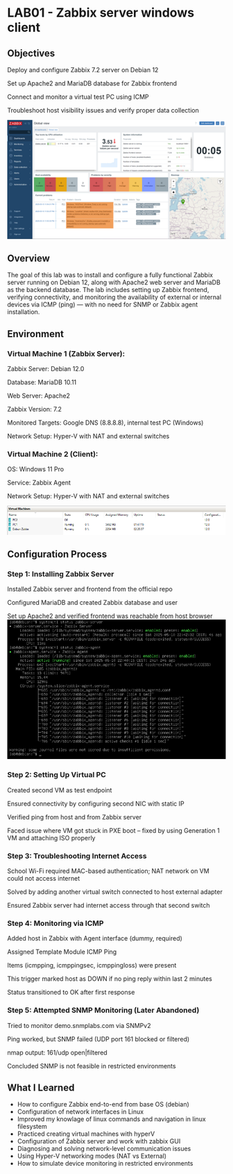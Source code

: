 # LAB01 - Zabbix server windows client 

## Objectives

Deploy and configure Zabbix 7.2 server on Debian 12

Set up Apache2 and MariaDB database for Zabbix frontend

Connect and monitor a virtual test PC using ICMP

Troubleshoot host visibility issues and verify proper data collection

![alt text](https://github.com/rivalgames22/infrastructure-labs-portfolio/blob/main/Windows%20Server%20Labs/LAB01-Zabbix%20Server/screenshots/l3.png)

## Overview

The goal of this lab was to install and configure a fully functional Zabbix server running on Debian 12, along with Apache2 web server and MariaDB as the backend database. The lab includes setting up Zabbix frontend, verifying connectivity, and monitoring the availability of external or internal devices via ICMP (ping) — with no need for SNMP or Zabbix agent installation.


## Environment

### Virtual Machine 1 (Zabbix Server):

Zabbix Server: Debian 12.0

Database: MariaDB 10.11

Web Server: Apache2

Zabbix Version: 7.2

Monitored Targets: Google DNS (8.8.8.8), internal test PC (Windows)

Network Setup: Hyper-V with NAT and external switches

### Virtual Machine 2 (Client):

OS: Windows 11 Pro

Service: Zabbix Agent

Network Setup: Hyper-V with NAT and external switches

![alt text](https://github.com/rivalgames22/infrastructure-labs-portfolio/blob/main/Windows%20Server%20Labs/LAB01-Zabbix%20Server/screenshots/hyperv.png)

## Configuration Process

### Step 1: Installing Zabbix Server

  Installed Zabbix server and frontend from the official repo
  
  Configured MariaDB and created Zabbix database and user
  
  Set up Apache2 and verified frontend was reachable from host browser
  ![alt text](https://github.com/rivalgames22/infrastructure-labs-portfolio/blob/main/Windows%20Server%20Labs/LAB01-Zabbix%20Server/screenshots/1l.png)

### Step 2: Setting Up Virtual PC

  Created second VM as test endpoint
  
  Ensured connectivity by configuring second NIC with static IP
  
  Verified ping from host and from Zabbix server
  
  Faced issue where VM got stuck in PXE boot – fixed by using Generation 1 VM and attaching ISO properly

### Step 3: Troubleshooting Internet Access

  School Wi-Fi required MAC-based authentication; NAT network on VM could not access internet
  
  Solved by adding another virtual switch connected to host external adapter
  
  Ensured Zabbix server had internet access through that second switch

### Step 4: Monitoring via ICMP

  Added host in Zabbix with Agent interface (dummy, required)
  
  Assigned Template Module ICMP Ping
  
  Items (icmpping, icmppingsec, icmppingloss) were present
  
  This trigger marked host as DOWN if no ping reply within last 2 minutes
  
  Status transitioned to OK after first response

### Step 5: Attempted SNMP Monitoring (Later Abandoned)

  Tried to monitor demo.snmplabs.com via SNMPv2
  
  Ping worked, but SNMP failed (UDP port 161 blocked or filtered)
  
  nmap output: 161/udp open|filtered
  
  Concluded SNMP is not feasible in restricted environments

## What I Learned

- How to configure Zabbix end-to-end from base OS (debian)
- Configuration of network interfaces in Linux
- Improved my knowlage of linux commands and navigation in linux filesystem
- Practiced creating virtual machines with hyperV
- Configuration of Zabbix server and work with zabbix GUI
- Diagnosing and solving network-level communication issues
- Using Hyper-V networking modes (NAT vs External)
- How to simulate device monitoring in restricted environments
